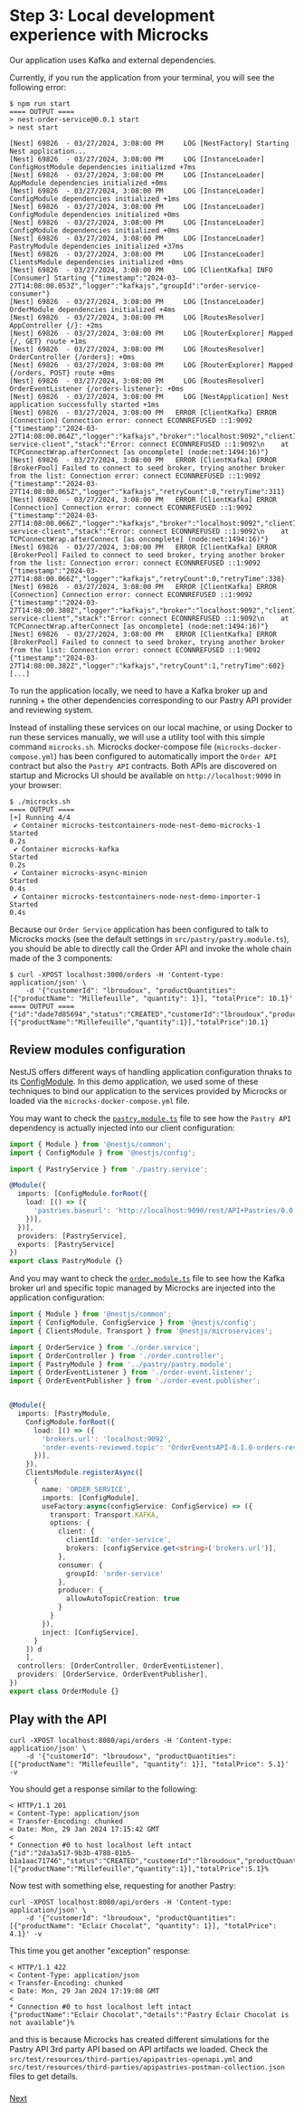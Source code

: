 # Step 3: Local development experience with Microcks

Our application uses Kafka and external dependencies.

Currently, if you run the application from your terminal, you will see the following error:

```shell
$ npm run start
==== OUTPUT ====
> nest-order-service@0.0.1 start
> nest start

[Nest] 69826  - 03/27/2024, 3:08:00 PM     LOG [NestFactory] Starting Nest application...
[Nest] 69826  - 03/27/2024, 3:08:00 PM     LOG [InstanceLoader] ConfigHostModule dependencies initialized +7ms
[Nest] 69826  - 03/27/2024, 3:08:00 PM     LOG [InstanceLoader] AppModule dependencies initialized +0ms
[Nest] 69826  - 03/27/2024, 3:08:00 PM     LOG [InstanceLoader] ConfigModule dependencies initialized +1ms
[Nest] 69826  - 03/27/2024, 3:08:00 PM     LOG [InstanceLoader] ConfigModule dependencies initialized +0ms
[Nest] 69826  - 03/27/2024, 3:08:00 PM     LOG [InstanceLoader] ConfigModule dependencies initialized +0ms
[Nest] 69826  - 03/27/2024, 3:08:00 PM     LOG [InstanceLoader] PastryModule dependencies initialized +37ms
[Nest] 69826  - 03/27/2024, 3:08:00 PM     LOG [InstanceLoader] ClientsModule dependencies initialized +0ms
[Nest] 69826  - 03/27/2024, 3:08:00 PM     LOG [ClientKafka] INFO [Consumer] Starting {"timestamp":"2024-03-27T14:08:00.053Z","logger":"kafkajs","groupId":"order-service-consumer"}
[Nest] 69826  - 03/27/2024, 3:08:00 PM     LOG [InstanceLoader] OrderModule dependencies initialized +4ms
[Nest] 69826  - 03/27/2024, 3:08:00 PM     LOG [RoutesResolver] AppController {/}: +2ms
[Nest] 69826  - 03/27/2024, 3:08:00 PM     LOG [RouterExplorer] Mapped {/, GET} route +1ms
[Nest] 69826  - 03/27/2024, 3:08:00 PM     LOG [RoutesResolver] OrderController {/orders}: +0ms
[Nest] 69826  - 03/27/2024, 3:08:00 PM     LOG [RouterExplorer] Mapped {/orders, POST} route +0ms
[Nest] 69826  - 03/27/2024, 3:08:00 PM     LOG [RoutesResolver] OrderEventListener {/orders-listener}: +0ms
[Nest] 69826  - 03/27/2024, 3:08:00 PM     LOG [NestApplication] Nest application successfully started +1ms
[Nest] 69826  - 03/27/2024, 3:08:00 PM   ERROR [ClientKafka] ERROR [Connection] Connection error: connect ECONNREFUSED ::1:9092 {"timestamp":"2024-03-27T14:08:00.064Z","logger":"kafkajs","broker":"localhost:9092","clientId":"order-service-client","stack":"Error: connect ECONNREFUSED ::1:9092\n    at TCPConnectWrap.afterConnect [as oncomplete] (node:net:1494:16)"}
[Nest] 69826  - 03/27/2024, 3:08:00 PM   ERROR [ClientKafka] ERROR [BrokerPool] Failed to connect to seed broker, trying another broker from the list: Connection error: connect ECONNREFUSED ::1:9092 {"timestamp":"2024-03-27T14:08:00.065Z","logger":"kafkajs","retryCount":0,"retryTime":311}
[Nest] 69826  - 03/27/2024, 3:08:00 PM   ERROR [ClientKafka] ERROR [Connection] Connection error: connect ECONNREFUSED ::1:9092 {"timestamp":"2024-03-27T14:08:00.066Z","logger":"kafkajs","broker":"localhost:9092","clientId":"order-service-client","stack":"Error: connect ECONNREFUSED ::1:9092\n    at TCPConnectWrap.afterConnect [as oncomplete] (node:net:1494:16)"}
[Nest] 69826  - 03/27/2024, 3:08:00 PM   ERROR [ClientKafka] ERROR [BrokerPool] Failed to connect to seed broker, trying another broker from the list: Connection error: connect ECONNREFUSED ::1:9092 {"timestamp":"2024-03-27T14:08:00.066Z","logger":"kafkajs","retryCount":0,"retryTime":338}
[Nest] 69826  - 03/27/2024, 3:08:00 PM   ERROR [ClientKafka] ERROR [Connection] Connection error: connect ECONNREFUSED ::1:9092 {"timestamp":"2024-03-27T14:08:00.380Z","logger":"kafkajs","broker":"localhost:9092","clientId":"order-service-client","stack":"Error: connect ECONNREFUSED ::1:9092\n    at TCPConnectWrap.afterConnect [as oncomplete] (node:net:1494:16)"}
[Nest] 69826  - 03/27/2024, 3:08:00 PM   ERROR [ClientKafka] ERROR [BrokerPool] Failed to connect to seed broker, trying another broker from the list: Connection error: connect ECONNREFUSED ::1:9092 {"timestamp":"2024-03-27T14:08:00.382Z","logger":"kafkajs","retryCount":1,"retryTime":602}
[...]
```

To run the application locally, we need to have a Kafka broker up and running + the other dependencies corresponding to our Pastry API provider and reviewing system.

Instead of installing these services on our local machine, or using Docker to run these services manually,
we will use a utility tool with this simple command `microcks.sh`. Microcks docker-compose file (`microcks-docker-compose.yml`)
has been configured to automatically import the `Order API` contract but also the `Pastry API` contracts. Both APIs are discovered on startup
and Microcks UI should be available on `http://localhost:9090` in your browser:

```shell
$ ./microcks.sh
==== OUTPUT ====
[+] Running 4/4
 ✔ Container microcks-testcontainers-node-nest-demo-microcks-1  Started                                                                                                                         0.2s 
 ✔ Container microcks-kafka                                     Started                                                                                                                         0.2s 
 ✔ Container microcks-async-minion                              Started                                                                                                                         0.4s 
 ✔ Container microcks-testcontainers-node-nest-demo-importer-1  Started                                                                                                                         0.4s
```

Because our `Order Service` application has been configured to talk to Microcks mocks (see the default settings in `src/pastry/pastry.module.ts`),
you should be able to directly call the Order API and invoke the whole chain made of the 3 components:

```shell
$ curl -XPOST localhost:3000/orders -H 'Content-type: application/json' \
    -d '{"customerId": "lbroudoux", "productQuantities": [{"productName": "Millefeuille", "quantity": 1}], "totalPrice": 10.1}'
==== OUTPUT ====
{"id":"dade7d85694","status":"CREATED","customerId":"lbroudoux","productQuantities":[{"productName":"Millefeuille","quantity":1}],"totalPrice":10.1}
```

## Review modules configuration

NestJS offers different ways of handling application configuration thnaks to its [ConfigModule](https://docs.nestjs.com/techniques/configuration). In this demo application, we used some of these techniques to bind our application to the services provided by Microcks or loaded via the `microcks-docker-compose.yml` file.

You may want to check the [`pastry.module.ts`](src/pastry/pastry.module.ts) file to see how the `Pastry API` dependency is actually injected into our client configuration:

```ts
import { Module } from '@nestjs/common';
import { ConfigModule } from '@nestjs/config';

import { PastryService } from './pastry.service';

@Module({
  imports: [ConfigModule.forRoot({
    load: [() => ({
      'pastries.baseurl': 'http://localhost:9090/rest/API+Pastries/0.0.1'
    })],
  })],
  providers: [PastryService],
  exports: [PastryService]
})
export class PastryModule {}
```

And you may want to check the [`order.module.ts`](src/order/order.module.ts) file to see how the Kafka broker url and specific topic managed by Microcks are injected into the application configuration:

```ts
import { Module } from '@nestjs/common';
import { ConfigModule, ConfigService } from '@nestjs/config';
import { ClientsModule, Transport } from '@nestjs/microservices';

import { OrderService } from './order.service';
import { OrderController } from './order.controller';
import { PastryModule } from '../pastry/pastry.module';
import { OrderEventListener } from './order-event.listener';
import { OrderEventPublisher } from './order-event.publisher';


@Module({
  imports: [PastryModule,
    ConfigModule.forRoot({
      load: [() => ({
        'brokers.url': 'localhost:9092',
        'order-events-reviewed.topic': 'OrderEventsAPI-0.1.0-orders-reviewed'
      })],
    }),
    ClientsModule.registerAsync([
      {
        name: 'ORDER_SERVICE',
        imports: [ConfigModule],
        useFactory:async(configService: ConfigService) => ({
          transport: Transport.KAFKA,
          options: {
            client: {
              clientId: 'order-service',
              brokers: [configService.get<string>('brokers.url')],
            },
            consumer: {
              groupId: 'order-service'
            },
            producer: {
              allowAutoTopicCreation: true
            }  
          }
        }),
        inject: [ConfigService],
      }
    ]) d
    ],
  controllers: [OrderController, OrderEventListener],
  providers: [OrderService, OrderEventPublisher],
})
export class OrderModule {}
```

## Play with the API

```shell
curl -XPOST localhost:8080/api/orders -H 'Content-type: application/json' \
    -d '{"customerId": "lbroudoux", "productQuantities": [{"productName": "Millefeuille", "quantity": 1}], "totalPrice": 5.1}' -v
```

You should get a response similar to the following:

```shell
< HTTP/1.1 201 
< Content-Type: application/json
< Transfer-Encoding: chunked
< Date: Mon, 29 Jan 2024 17:15:42 GMT
< 
* Connection #0 to host localhost left intact
{"id":"2da3a517-9b3b-4788-81b5-b1a1aac71746","status":"CREATED","customerId":"lbroudoux","productQuantities":[{"productName":"Millefeuille","quantity":1}],"totalPrice":5.1}%
```

Now test with something else, requesting for another Pastry:

```shell
curl -XPOST localhost:8080/api/orders -H 'Content-type: application/json' \
    -d '{"customerId": "lbroudoux", "productQuantities": [{"productName": "Eclair Chocolat", "quantity": 1}], "totalPrice": 4.1}' -v
```

This time you get another "exception" response:

```shell
< HTTP/1.1 422 
< Content-Type: application/json
< Transfer-Encoding: chunked
< Date: Mon, 29 Jan 2024 17:19:08 GMT
< 
* Connection #0 to host localhost left intact
{"productName":"Eclair Chocolat","details":"Pastry Eclair Chocolat is not available"}%
```

and this is because Microcks has created different simulations for the Pastry API 3rd party API based on API artifacts we loaded.
Check the `src/test/resources/third-parties/apipastries-openapi.yml` and `src/test/resources/third-parties/apipastries-postman-collection.json` files to get details.

### 
[Next](step-4-write-rest-tests.md)